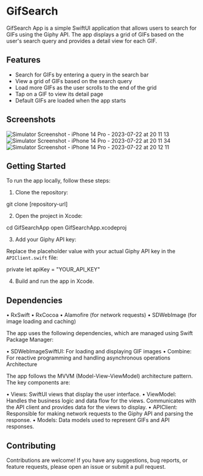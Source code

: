 # GifSearch

GifSearch App is a simple SwiftUI application that allows users to search for GIFs using the Giphy API. 
The app displays a grid of GIFs based on the user's search query and provides a detail view for each GIF.

## Features

- Search for GIFs by entering a query in the search bar
- View a grid of GIFs based on the search query
- Load more GIFs as the user scrolls to the end of the grid
- Tap on a GIF to view its detail page
- Default GIFs are loaded when the app starts

## Screenshots

![Simulator Screenshot - iPhone 14 Pro - 2023-07-22 at 20 11 13](https://github.com/marislakss/gif-search-swiftui-giphy-api/assets/106552140/6234f578-2a36-4a02-b947-d374eff260a4)
![Simulator Screenshot - iPhone 14 Pro - 2023-07-22 at 20 11 34](https://github.com/marislakss/gif-search-swiftui-giphy-api/assets/106552140/f1d9ad6e-e4f5-40ec-9dcc-a685610cbcff)
![Simulator Screenshot - iPhone 14 Pro - 2023-07-22 at 20 12 11](https://github.com/marislakss/gif-search-swiftui-giphy-api/assets/106552140/bc622e65-6c2e-4088-ae2f-9bbdab02c718)

## Getting Started

To run the app locally, follow these steps:

1. Clone the repository:

git clone [repository-url]


2. Open the project in Xcode:

cd GifSearchApp
open GifSearchApp.xcodeproj


3. Add your Giphy API key:

Replace the placeholder value with your actual Giphy API key in the `APIClient.swift` file:

private let apiKey = "YOUR_API_KEY"


4. Build and run the app in Xcode.


## Dependencies

• RxSwift
• RxCocoa
• Alamofire (for network requests)
• SDWebImage (for image loading and caching)

The app uses the following dependencies, which are managed using Swift Package Manager:

• SDWebImageSwiftUI: For loading and displaying GIF images
• Combine: For reactive programming and handling asynchronous operations
  Architecture

The app follows the MVVM (Model-View-ViewModel) architecture pattern. The key components are:

• Views: SwiftUI views that display the user interface.
• ViewModel: Handles the business logic and data flow for the views. Communicates with the API 
  client and provides data for the views to display.
• APIClient: Responsible for making network requests to the Giphy API and parsing the response.
• Models: Data models used to represent GIFs and API responses.

## Contributing

Contributions are welcome! If you have any suggestions, bug reports, or feature requests, please 
open an issue or submit a pull request.

